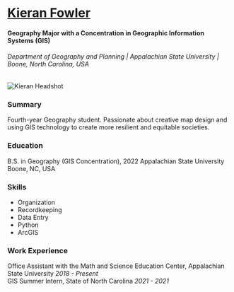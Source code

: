 [Kieran Fowler](www.linkedin.com/in/kieran-fowler-734702201)
==============

#### Geography Major with a Concentration in Geographic Information Systems (GIS)
###### Department of Geography and Planning | Appalachian State University | Boone, North Carolina, USA

![Kieran Headshot](https://i.imgur.com/QPmLT1Pm.jpg)

### Summary
Fourth-year Geography student. Passionate about creative map design and using GIS technology to create more resilient and equitable societies.

### Education
B.S. in Geography (GIS Concentration), 2022
Appalachian State University
Boone, NC, USA

### Skills
* Organization
* Recordkeeping
* Data Entry
* Python
* ArcGIS

### Work Experience
Office Assistant with the Math and Science Education Center, Appalachian State University *2018 - Present*  
GIS Summer Intern, State of North Carolina
*2021 - 2021*

